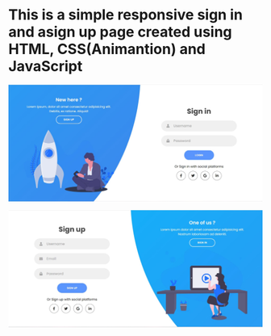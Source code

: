 # This is a simple responsive sign in and asign up page created using HTML, CSS(Animantion) and JavaScript

![alt text](https://github.com/naimhasan2711/Signin-Signup-page/blob/main/img/sign-in.JPG)

![alt text](https://github.com/naimhasan2711/Signin-Signup-page/blob/main/img/sign-up.JPG)


